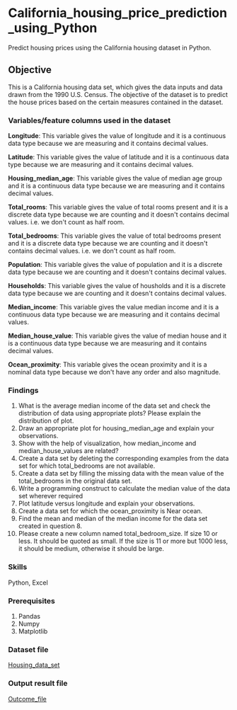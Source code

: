 # California_housing_price_prediction_using_Python
Predict housing prices using the California housing dataset in Python.

## Objective
This is a California housing data set, which gives the data inputs and data drawn from the 1990 U.S. Census. The objective of the dataset is to predict the house prices based on the certain measures contained in the dataset.

### Variables/feature columns used in the dataset
**Longitude**: This variable gives the value of longitude and it is a continuous data type because we are measuring and it contains decimal values.

**Latitude**: This variable gives the value of latitude and it is a continuous data type because we are measuring and it contains decimal values.

**Housing_median_age**: This variable gives the value of median age group and it is a continuous data type because we are measuring and it contains decimal values.

**Total_rooms**: This variable gives the value of total rooms present and it is a discrete data type because we are counting and it doesn't contains decimal values. i.e. we don't count as half room.

**Total_bedrooms**: This variable gives the value of total bedrooms present and it is a discrete data type because we are counting and it doesn't contains decimal values. i.e. we don't count as half room.

**Population**: This variable gives the value of population and it is a discrete data type because we are counting and it doesn't contains decimal values.

**Households**: This variable gives the value of housholds and it is a discrete data type because we are counting and it doesn't contains decimal values.

**Median_income**: This variable gives the value median income and it is a continuous data type because we are measuring and it contains decimal values.

**Median_house_value**: This variable gives the value of median house and it is a continuous data type because we are measuring and it contains decimal values.

**Ocean_proximity**: This variable gives the ocean proximity and it is a nominal data type because we don't have any order and also magnitude.

### Findings
1. What is the average median income of the data set and check the distribution of data using appropriate plots? 
   Please explain the distribution of plot.
2. Draw an appropriate plot for housing_median_age and explain your observations.
3. Show with the help of visualization, how median_income and median_house_values are related?
4. Create a data set by deleting the corresponding examples from the data set for which total_bedrooms are not available.
5. Create a data set by filling the missing data with the mean value of the total_bedrooms in the original data set.
6. Write a programming construct to calculate the median value of the data set wherever required
7. Plot latitude versus longitude and explain your observations.
8. Create a data set for which the ocean_proximity is Near ocean.
9. Find the mean and median of the median income for the data set created in question 8.
10. Please create a new column named total_bedroom_size. If size 10 or less. It should be quoted as small. 
    If the size is 11 or more but 1000 less, it should be medium, otherwise it should be large.

### Skills
Python, Excel

### Prerequisites
1. Pandas
2. Numpy
3. Matplotlib

### Dataset file
[Housing_data_set](https://github.com/Adinarayana7008/California_housing_price_prediction_using_Python/blob/main/housing.csv)

### Output result file
[Outcome_file](https://github.com/Adinarayana7008/California_housing_price_prediction_using_Python/blob/main/California_housing_price_prediction.ipynb)
